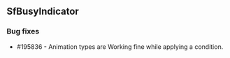 ## SfBusyIndicator

### Bug fixes

* \#195836 -  Animation types are Working fine while applying a condition.